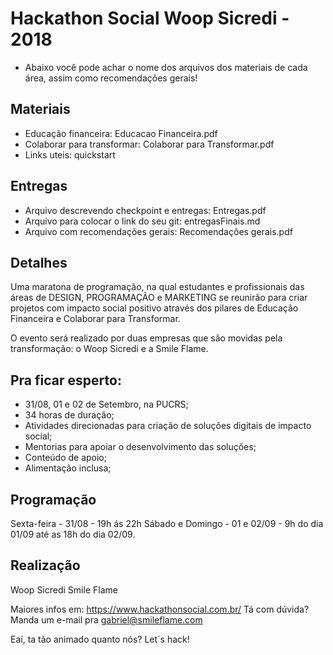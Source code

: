 # Hackathon Social Woop Sicredi - 2018

- Abaixo você pode achar o nome dos arquivos dos materiais de cada área, assim como recomendações gerais!

## Materiais
- Educação financeira: Educacao Financeira.pdf
- Colaborar para transformar: Colaborar para Transformar.pdf
- Links uteis: quickstart

## Entregas
- Arquivo descrevendo checkpoint e entregas: Entregas.pdf
- Arquivo para colocar o link do seu git: entregasFinais.md
- Arquivo com recomendações gerais: Recomendações gerais.pdf

## Detalhes

Uma maratona de programação, na qual estudantes e profissionais das áreas de DESIGN, PROGRAMAÇÃO e MARKETING se reunirão para criar projetos com impacto social positivo através dos pilares de Educação Financeira e Colaborar para Transformar.

O evento será realizado por duas empresas que são movidas pela transformação: o Woop Sicredi e a Smile Flame.

## Pra ficar esperto:

- 31/08, 01 e 02 de Setembro, na PUCRS;
- 34 horas de duração;
- Atividades direcionadas para criação de soluções digitais de impacto social;
- Mentorias para apoiar o desenvolvimento das soluções;
- Conteúdo de apoio; 
- Alimentação inclusa;

## Programação

Sexta-feira - 31/08 - 19h ás 22h
Sábado e Domingo - 01 e 02/09 - 9h do dia 01/09 até as 18h do dia 02/09.

## Realização

Woop Sicredi
Smile Flame

Maiores infos em: https://www.hackathonsocial.com.br/
Tá com dúvida? Manda um e-mail pra gabriel@smileflame.com

Eaí, ta tão animado quanto nós? Let´s hack!
